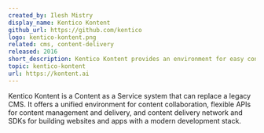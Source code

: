 ```yaml
---
created_by: Ilesh Mistry
display_name: Kentico Kontent
github_url: https://github.com/kentico
logo: kentico-kontent.png
related: cms, content-delivery
released: 2016
short_description: Kentico Kontent provides an environment for easy content collaboration and features a flexible API to power modern websites/apps.
topic: kentico-kontent
url: https://kontent.ai
---
```

Kentico Kontent is a Content as a Service system that can replace a legacy CMS. It offers a unified environment for content collaboration, flexible APIs for content management and delivery, and content delivery network and SDKs for building websites and apps with a modern development stack.